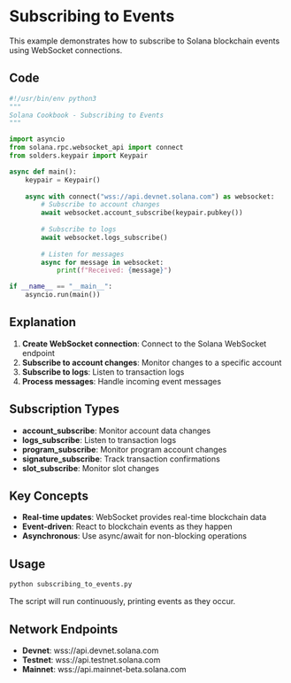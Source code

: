 # Subscribing to Events

This example demonstrates how to subscribe to Solana blockchain events using WebSocket connections.

## Code

```python
#!/usr/bin/env python3
"""
Solana Cookbook - Subscribing to Events
"""

import asyncio
from solana.rpc.websocket_api import connect
from solders.keypair import Keypair

async def main():
    keypair = Keypair()
    
    async with connect("wss://api.devnet.solana.com") as websocket:
        # Subscribe to account changes
        await websocket.account_subscribe(keypair.pubkey())
        
        # Subscribe to logs
        await websocket.logs_subscribe()
        
        # Listen for messages
        async for message in websocket:
            print(f"Received: {message}")

if __name__ == "__main__":
    asyncio.run(main())
```

## Explanation

1. **Create WebSocket connection**: Connect to the Solana WebSocket endpoint
2. **Subscribe to account changes**: Monitor changes to a specific account
3. **Subscribe to logs**: Listen to transaction logs
4. **Process messages**: Handle incoming event messages

## Subscription Types

- **account_subscribe**: Monitor account data changes
- **logs_subscribe**: Listen to transaction logs
- **program_subscribe**: Monitor program account changes
- **signature_subscribe**: Track transaction confirmations
- **slot_subscribe**: Monitor slot changes

## Key Concepts

- **Real-time updates**: WebSocket provides real-time blockchain data
- **Event-driven**: React to blockchain events as they happen
- **Asynchronous**: Use async/await for non-blocking operations

## Usage

```bash
python subscribing_to_events.py
```

The script will run continuously, printing events as they occur.

## Network Endpoints

- **Devnet**: wss://api.devnet.solana.com
- **Testnet**: wss://api.testnet.solana.com  
- **Mainnet**: wss://api.mainnet-beta.solana.com